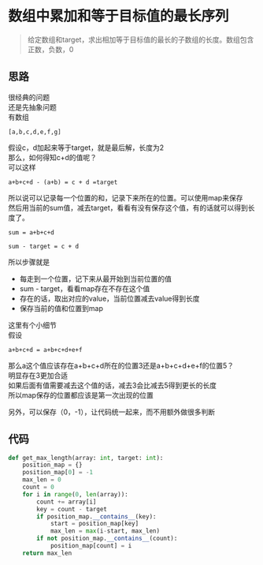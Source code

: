 # 数组中累加和等于目标值的最长序列
> 给定数组和target，求出相加等于目标值的最长的子数组的长度。数组包含正数，负数，0

**思路**
--------------------

很经典的问题  
还是先抽象问题  
有数组  

`
[a,b,c,d,e,f,g]
`

假设c，d加起来等于target，就是最后解，长度为2  
那么，如何得知c+d的值呢？  
可以这样  

`
a+b+c+d - (a+b) = c + d =target
`

所以说可以记录每一个位置的和，记录下来所在的位置。可以使用map来保存  
然后用当前的sum值，减去target，看看有没有保存这个值，有的话就可以得到长度了。  

`
sum = a+b+c+d
`

`
sum - target = c + d
`

所以步骤就是
- 每走到一个位置，记下来从最开始到当前位置的值
- sum - target，看看map存在不存在这个值
- 存在的话，取出对应的value，当前位置减去value得到长度
- 保存当前的值和位置到map

这里有个小细节  
假设

`
a+b+c+d = a+b+c+d+e+f
`

那么a这个值应该存在a+b+c+d所在的位置3还是a+b+c+d+e+f的位置5？  
明显存在3更加合适  
如果后面有值需要减去这个值的话，减去3会比减去5得到更长的长度  
所以map保存的位置都应该是第一次出现的位置  

另外，可以保存（0，-1），让代码统一起来，而不用额外做很多判断  

**代码**
--------------------

```python
def get_max_length(array: int, target: int):
    position_map = {}
    position_map[0] = -1
    max_len = 0
    count = 0
    for i in range(0, len(array)):
        count += array[i]
        key = count - target
        if position_map.__contains__(key):
            start = position_map[key]
            max_len = max(i-start, max_len)
        if not position_map.__contains__(count):
            position_map[count] = i
    return max_len
```